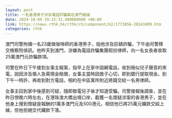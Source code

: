 ```yaml
---
layout: post
title: 一名香港男子涉及電話詐騙案在澳門被捕
date: 2024-10-09 19:15:31.000000000 +08:00
link: https://news.rthk.hk/rthk/ch/component/k2/1773856-20241009.htm
categories: rthk
---
```


澳門司警拘捕一名23歲做咖啡師的香港男子，指他涉及巨額詐騙，下午由司警移交檢察院偵訊。他昨天到澳門，涉嫌為電話詐騙集團假扮律師，向一名女長者收取25萬澳門元詐騙款項。

司警在昨日下午接到女事主報案，指早上在家中固網電話，收到極似兒子聲音的來電，說因涉及傷人急需現金賠償，女事主當時因救子心切，即到銀行提取現金。到下午一時許，再收到對方電話，相約在中區寓所附近將錢交給一名男律師。

女事主回到家中後感到可疑，隨即致電兒子後才知道受騙。司警接報後調查，並在昨日傍晚六時左右，在港珠澳大橋出境口岸，截獲一名懷疑涉案的香港男子，並在他身上搜到懷疑是報酬的1萬多澳門元及500港元，相信他已將25萬元贜款交給上線，但他拒絕交代贜款下落。
